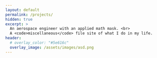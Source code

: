 ```yaml
---
layout: default
permalink: /projects/
hidden: true
excerpt: >
  An aerospace engineer with an applied math mask. <br>
  A <code>miscellaneous</code> file site of what I do in my life.
header:
  # overlay_color: "#5e616c"
  overlay_image: /assets/images/asd.png
---
```


